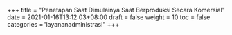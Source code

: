 +++
title = "Penetapan Saat Dimulainya Saat Berproduksi Secara Komersial"
date = 2021-01-16T13:12:03+08:00
draft = false
weight = 10
toc = false
categories ="layananadministrasi"
+++